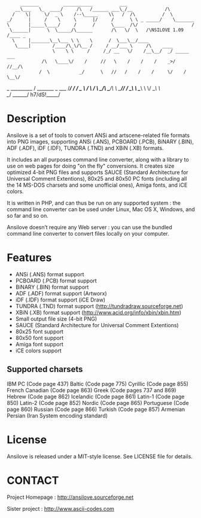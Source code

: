          _______         ___________          ___
       __\___   \_  ____/     /\   /______ ___\_/__            /\
      /    \|     \/  _ \    /--\_____    \\   /  /\          /  \
    _/      |     /    \     \      |/     /      \ \ _ _____/    \_______
    \       |_____\____/     /      /      \____  /\/                    /
     \______|      \  \_____/\______       /\   \/  \   /\NSILOVE 1.09  /____ _
      \     |_______\__\___ \ \    \      /  \___\__/____
       \____|        /____/\_\/\__ /     / __/___ \     /\    ____
                     \    \ \     /     /_/ __   \/    /__\__/  _/ _____ ___
                 /\   \____\/    /     //   \    /    /    /    _>/    //__/\
                /  \           _/      \   //   /    /    /     \/    / \__\/
_ _________    /    \_______ _ \___    /_______/    /   _/ \____      \  /
           \  /                 \ \___/\       \_______/\\  \  \______/\/
            \/                   \_\  \ \_______\      \ \\/ \__\     \ \
                                    \__\/        \______\/ h7/dS!\_____\/

# Description

Ansilove is a set of tools to convert ANSi and artscene-related file formats
into PNG images, supporting ANSi (.ANS), PCBOARD (.PCB), BiNARY (.BIN), ADF
(.ADF), iDF (.IDF), TUNDRA (.TND) and XBiN (.XB) formats.

It includes an all purposes command line converter, along with a library to
use on web pages for doing "on the fly" conversions. It creates size optimized
4-bit PNG files and supports SAUCE (Standard Architecture for Universal Comment
Extentions), 80x25 and 80x50 PC fonts (including all the 14 MS-DOS charsets
and some unofficial ones), Amiga fonts, and iCE colors.

It is written in PHP, and can thus be run on any supported system : the
command line converter can be used under Linux, Mac OS X, Windows, and so
far and so on.

Ansilove doesn’t require any Web server : you can use the bundled command
line converter to convert files locally on your computer.

# Features

- ANSi (.ANS) format support
- PCBOARD (.PCB) format support
- BiNARY (.BIN) format support
- ADF (.ADF) format support (Artworx)
- iDF (.IDF) format support (iCE Draw)
- TUNDRA (.TND) format support (http://tundradraw.sourceforge.net)
- XBiN (.XB) format support (http://www.acid.org/info/xbin/xbin.htm)
- Small output file size (4-bit PNG)
- SAUCE (Standard Architecture for Universal Comment Extentions)
- 80x25 font support
- 80x50 font support
- Amiga font support
- iCE colors support

## Supported charsets

  IBM PC (Code page 437)
  Baltic (Code page 775)
  Cyrillic (Code page 855)
  French Canadian (Code page 863)
  Greek (Code pages 737 and 869)
  Hebrew (Code page 862)
  Icelandic (Code page 861)
  Latin-1 (Code page 850)
  Latin-2 (Code page 852)
  Nordic (Code page 865)
  Portuguese (Code page 860)
  Russian (Code page 866)
  Turkish (Code page 857)
  Armenian
  Persian (Iran System encoding standard)

# License

Ansilove is released under a MIT-style license. See LICENSE file for details.

# CONTACT

Project Homepage : http://ansilove.sourceforge.net

Sister project : http://www.ascii-codes.com
